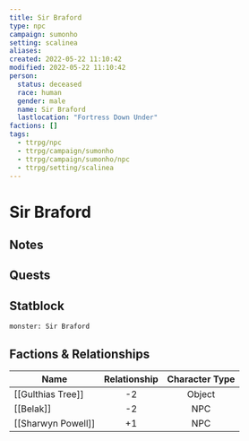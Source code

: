 ```yaml
---
title: Sir Braford
type: npc
campaign: sumonho
setting: scalinea
aliases: 
created: 2022-05-22 11:10:42
modified: 2022-05-22 11:10:42
person:
  status: deceased
  race: human
  gender: male
  name: Sir Braford
  lastlocation: "Fortress Down Under"
factions: []
tags:
  - ttrpg/npc
  - ttrpg/campaign/sumonho
  - ttrpg/campaign/sumonho/npc
  - ttrpg/setting/scalinea
---
```


# Sir Braford

## Notes


## Quests


## Statblock

```statblock
monster: Sir Braford
```


## Factions & Relationships
| Name     | Relationship | Character Type |
| ------------------ |:------------:|:--------------:|
| [[Gulthias Tree]]  |      -2      |     Object     |
| [[Belak]]          |      -2      |      NPC       |
| [[Sharwyn Powell]] |      +1      |      NPC       |
